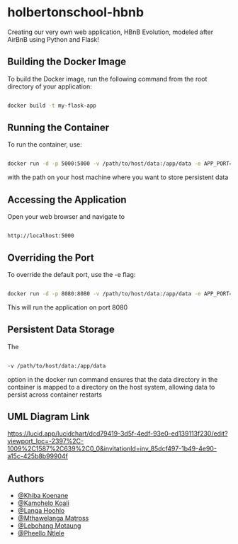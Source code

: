 
# holbertonschool-hbnb

Creating our very own web application, HBnB Evolution, modeled after AirBnB using Python and Flask!


## Building the Docker Image
To build the Docker image, run the following command from the root directory of your application:

```Bash

docker build -t my-flask-app
```

## Running the Container
To run the container, use:

```Bash

docker run -d -p 5000:5000 -v /path/to/host/data:/app/data -e APP_PORT=5000 --name my-flask-container my-flask-app Replace /path/to/host/data
```
with the path on your host machine where you want to store persistent data

## Accessing the Application
Open your web browser and navigate to

```

http://localhost:5000
```

## Overriding the Port
To override the default port, use the -e flag:

```Bash

docker run -d -p 8080:8080 -v /path/to/host/data:/app/data -e APP_PORT=8080 --name my-flask-container my-flask-app
```
This will run the application on port 8080

## Persistent Data Storage
The

```Bash

-v /path/to/host/data:/app/data
```
option in the docker run command ensures that the data directory in the container is mapped to a directory on the host system, allowing data to persist across container restarts

## UML Diagram Link
https://lucid.app/lucidchart/dcd79419-3d5f-4edf-93e0-ed139113f230/edit?viewport_loc=-2397%2C-1009%2C1587%2C639%2C0_0&invitationId=inv_85dcf497-1b49-4e90-a15c-425b8b99904f


## Authors

- [@Khiba Koenane](https://github.com/khiba-k)
- [@Kamohelo Koali](https://github.com/KamoheloKoali)
- [@Langa Hoohlo](https://github.com/Langahoohlo)
- [@Mthawelanga Matross](https://github.com/Matross-20)
- [@Lebohang Motaung](https://github.com/Lebohang1983)
- [@Pheello Ntlele](https://github.com/Ntlele)

